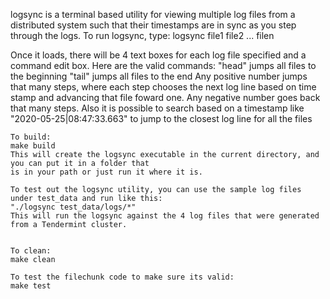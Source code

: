 logsync is a terminal based utility for viewing multiple log files from a distributed 
system such that their timestamps are in sync as you step through the logs.
To run logsync, type:
logsync file1 file2 ... filen

Once it loads, there will be 4 text boxes for each log file specified and a command edit box.
Here are the valid commands:
    "head" jumps all files to the beginning
    "tail" jumps all files to the end
    Any positive number jumps that many steps, where each step chooses the next
    log line based on time stamp and advancing that file foward one.
    Any negative number goes back that many steps.
    Also it is possible to search based on a timestamp like "2020-05-25|08:47:33.663" to jump to the closest log line for all the files

    To build:
    make build
    This will create the logsync executable in the current directory, and you can put it in a folder that 
    is in your path or just run it where it is.

    To test out the logsync utility, you can use the sample log files under test_data and run like this:
    "./logsync test_data/logs/*"
    This will run the logsync against the 4 log files that were generated from a Tendermint cluster.


    To clean:
    make clean

    To test the filechunk code to make sure its valid:
    make test

